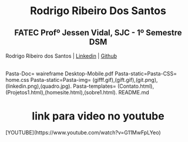 <h1 align="center">Rodrigo Ribeiro Dos Santos</h1>
<h2 align="center"> FATEC Profº Jessen Vidal, SJC - 1º Semestre DSM </h2>
<div>
 
Rodrigo Ribeiro dos Santos | [Linkedin](https://www.linkedin.com/in/rodrigo-ribeiro-5008211b8/) | [Github](https://github.com/rodrigoribeiro027)  
<br>



</div>

<div>
 Pasta-Doc= waireframe Desktop-Mobile.pdf
 Pasta-static=Pasta-CSS= home.css
 Pasta-static=Pasta-img= (gifff.gif),(gift.gif),(git.png),(linkedin.png),(quadro.jpg).
 Pasta-templates= (Contato.html),(Projetos1.html),(homesite.html),(sobre1.html).
 README.md
 <div>
  
<div>
<h1 align="center">link para video no youtube</h1>
 [YOUTUBE](https://www.youtube.com/watch?v=G11MwFpLYeo)
 <div>
 
